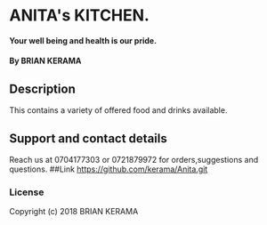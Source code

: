 # ANITA's KITCHEN.
#### Your well being and health is our pride.
#### By **BRIAN KERAMA**
## Description
This contains a variety of offered food and drinks available.
## Support and contact details
Reach us at 0704177303 or 0721879972 for orders,suggestions and questions.
##Link
https://github.com/kerama/Anita.git
### License
Copyright (c) 2018 BRIAN KERAMA
